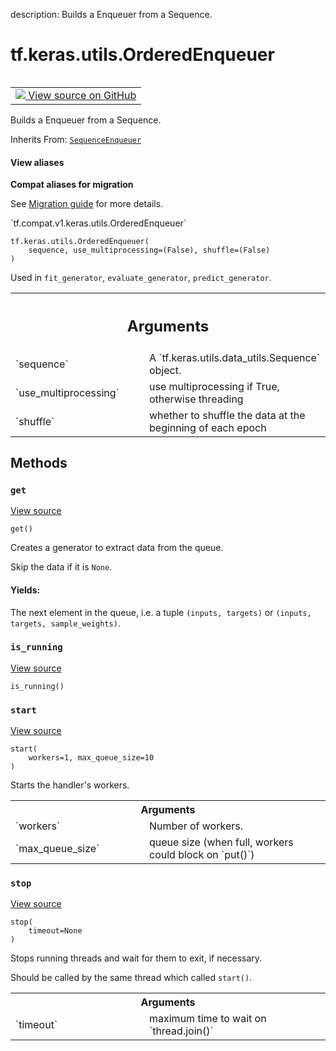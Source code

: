 description: Builds a Enqueuer from a Sequence.

<div itemscope itemtype="http://developers.google.com/ReferenceObject">
<meta itemprop="name" content="tf.keras.utils.OrderedEnqueuer" />
<meta itemprop="path" content="Stable" />
<meta itemprop="property" content="__init__"/>
<meta itemprop="property" content="get"/>
<meta itemprop="property" content="is_running"/>
<meta itemprop="property" content="start"/>
<meta itemprop="property" content="stop"/>
</div>

# tf.keras.utils.OrderedEnqueuer

<!-- Insert buttons and diff -->

<table class="tfo-notebook-buttons tfo-api nocontent" align="left">
<td>
  <a target="_blank" href="https://github.com/tensorflow/tensorflow/blob/r2.4/tensorflow/python/keras/utils/data_utils.py#L700-L788">
    <img src="https://www.tensorflow.org/images/GitHub-Mark-32px.png" />
    View source on GitHub
  </a>
</td>
</table>



Builds a Enqueuer from a Sequence.

Inherits From: [`SequenceEnqueuer`](../../../tf/keras/utils/SequenceEnqueuer.md)

<section class="expandable">
  <h4 class="showalways">View aliases</h4>
  <p>
<b>Compat aliases for migration</b>
<p>See
<a href="https://www.tensorflow.org/guide/migrate">Migration guide</a> for
more details.</p>
<p>`tf.compat.v1.keras.utils.OrderedEnqueuer`</p>
</p>
</section>

<pre class="devsite-click-to-copy prettyprint lang-py tfo-signature-link">
<code>tf.keras.utils.OrderedEnqueuer(
    sequence, use_multiprocessing=(False), shuffle=(False)
)
</code></pre>



<!-- Placeholder for "Used in" -->

Used in `fit_generator`, `evaluate_generator`, `predict_generator`.

<!-- Tabular view -->
 <table class="responsive fixed orange">
<colgroup><col width="214px"><col></colgroup>
<tr><th colspan="2"><h2 class="add-link">Arguments</h2></th></tr>

<tr>
<td>
`sequence`
</td>
<td>
A `tf.keras.utils.data_utils.Sequence` object.
</td>
</tr><tr>
<td>
`use_multiprocessing`
</td>
<td>
use multiprocessing if True, otherwise threading
</td>
</tr><tr>
<td>
`shuffle`
</td>
<td>
whether to shuffle the data at the beginning of each epoch
</td>
</tr>
</table>



## Methods

<h3 id="get"><code>get</code></h3>

<a target="_blank" href="https://github.com/tensorflow/tensorflow/blob/r2.4/tensorflow/python/keras/utils/data_utils.py#L767-L788">View source</a>

<pre class="devsite-click-to-copy prettyprint lang-py tfo-signature-link">
<code>get()
</code></pre>

Creates a generator to extract data from the queue.

Skip the data if it is `None`.

#### Yields:

The next element in the queue, i.e. a tuple
`(inputs, targets)` or
`(inputs, targets, sample_weights)`.


<h3 id="is_running"><code>is_running</code></h3>

<a target="_blank" href="https://github.com/tensorflow/tensorflow/blob/r2.4/tensorflow/python/keras/utils/data_utils.py#L622-L623">View source</a>

<pre class="devsite-click-to-copy prettyprint lang-py tfo-signature-link">
<code>is_running()
</code></pre>




<h3 id="start"><code>start</code></h3>

<a target="_blank" href="https://github.com/tensorflow/tensorflow/blob/r2.4/tensorflow/python/keras/utils/data_utils.py#L625-L643">View source</a>

<pre class="devsite-click-to-copy prettyprint lang-py tfo-signature-link">
<code>start(
    workers=1, max_queue_size=10
)
</code></pre>

Starts the handler's workers.


<!-- Tabular view -->
 <table class="responsive fixed orange">
<colgroup><col width="214px"><col></colgroup>
<tr><th colspan="2">Arguments</th></tr>

<tr>
<td>
`workers`
</td>
<td>
Number of workers.
</td>
</tr><tr>
<td>
`max_queue_size`
</td>
<td>
queue size
(when full, workers could block on `put()`)
</td>
</tr>
</table>



<h3 id="stop"><code>stop</code></h3>

<a target="_blank" href="https://github.com/tensorflow/tensorflow/blob/r2.4/tensorflow/python/keras/utils/data_utils.py#L650-L664">View source</a>

<pre class="devsite-click-to-copy prettyprint lang-py tfo-signature-link">
<code>stop(
    timeout=None
)
</code></pre>

Stops running threads and wait for them to exit, if necessary.

Should be called by the same thread which called `start()`.

<!-- Tabular view -->
 <table class="responsive fixed orange">
<colgroup><col width="214px"><col></colgroup>
<tr><th colspan="2">Arguments</th></tr>

<tr>
<td>
`timeout`
</td>
<td>
maximum time to wait on `thread.join()`
</td>
</tr>
</table>






